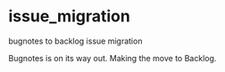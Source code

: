 # issue_migration
bugnotes to backlog issue migration

Bugnotes is on its way out. Making the move to Backlog.
